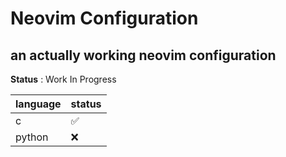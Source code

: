 
# Neovim Configuration
## an actually working neovim configuration

**Status** : Work In Progress

| **language** | **status** |
|--------------|------------|
| c            | ✅          |
| python       | ❌          |
